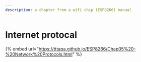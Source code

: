 ```yaml
---
description: a chapter from a wifi chip (ESP8266) manual
---
```


# Internet protocal

{% embed url="https://tttapa.github.io/ESP8266/Chap05%20-%20Network%20Protocols.html" %}




